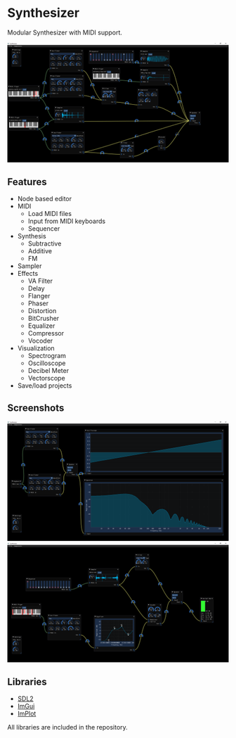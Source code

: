 # Synthesizer

Modular Synthesizer with MIDI support.

![Synth](screenshots/screenshot_1.png "Screenshot 1")

## Features
- Node based editor
- MIDI
  - Load MIDI files
  - Input from MIDI keyboards
  - Sequencer
- Synthesis
  - Subtractive
  - Additive
  - FM
- Sampler
- Effects
  - VA Filter
  - Delay
  - Flanger
  - Phaser
  - Distortion
  - BitCrusher
  - Equalizer
  - Compressor
  - Vocoder
- Visualization
  - Spectrogram
  - Oscilloscope
  - Decibel Meter
  - Vectorscope
- Save/load projects

## Screenshots

![Screenshot 2](screenshots/screenshot_2.png "Screenshot 2")
![Screenshot 3](screenshots/screenshot_3.png "Screenshot 3")

## Libraries

- [SDL2](https://github.com/libsdl-org/SDL)
- [ImGui](https://github.com/ocornut/imgui)
- [ImPlot](https://github.com/epezent/implot)

All libraries are included in the repository.
